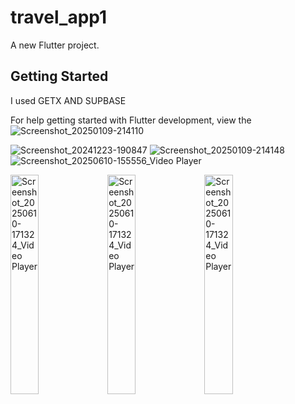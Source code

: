 
# travel_app1

A new Flutter project.

## Getting Started

I used GETX AND SUPBASE

For help getting started with Flutter development, view the
![Screenshot_20250109-214110]()

![Screenshot_20241223-190847]()
![Screenshot_20250109-214148](https://github.com/user-attachments/assets/5d3c169b-4636-48d7-9e36-b927bdaeca90)
![Screenshot_20250610-155556_Video Player](https://github.com/user-attachments/assets/e008037e-b4f6-46c0-8055-1496861802da)
<p align="left">
  <img src="https://github.com/user-attachments/assets/2d9026bc-8d7a-485d-a0f4-7a086fdd5b00" 
       alt="Screenshot_20250610-171324_Video Player" 
       style="width:30%; max-width:200px;">
       <img src="https://github.com/user-attachments/assets/9ba303d0-8f02-4964-b4ca-462caddb4907" 
       alt="Screenshot_20250610-171324_Video Player" 
       style="width:30%; max-width:200px;">
        <img src="https://github.com/user-attachments/assets/9ba303d0-8f02-4964-b4ca-462caddb4907" 
       alt="Screenshot_20250610-171324_Video Player" 
       style="width:30%; max-width:200px;">
  
</p>

<p align="left">
  
  
</p>
